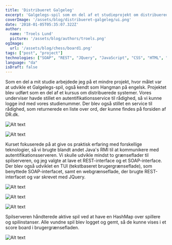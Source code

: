 ```yaml
---
title: 'Distribueret Galgeleg'
excerpt: 'Galgelegs-spil som en del af et studieprojekt om distribuerede systemer.'
coverImage: '/assets/blog/distribueret-galgeleg/ui.png'
date: '2018-01-05T05:35:07.322Z'
author:
  name: 'Troels Lund'
  picture: '/assets/blog/authors/troels.png'
ogImage:
  url: '/assets/blog/chess/board1.png'
tags: ["post", "project"]
technologies: ["SOAP", "REST", "JQuery", "JavaScript", "CSS", "HTML", "Java"]
language: "da"
isDraft: false
---
```


Som en del a mit studie arbejdede jeg på et mindre projekt, hvor målet var at udvikle et Galgelegs-spil, også kendt som Hangman på engelsk. Projektet blev udført som en del af et kursus om distribuerede systemer. Vores underviser havde stillet en autentifikationsservice til rådighed, så vi kunne logge ind med vores studienummer. Der blev også stillet en service til rådighed, som returnerede en liste over ord, der kunne findes på forsiden af DR.dk.

![Alt text](/assets/blog/distribueret-galgeleg/system.png)

![Alt text](/assets/blog/distribueret-galgeleg/REST.png)

Kurset fokuserede på at give os praktisk erfaring med forskellige teknologier, så vi brugte blandt andet Java's RMI til at kommunikere med autentifikationsserveren. Vi skulle udvikle mindst to grænseflader til spilserveren, og jeg valgte at lave et REST-interface og et SOAP-interface. Der blev også udviklet en TUI (tekstbaseret brugergrænseflade), som benyttede SOAP-interfacet, samt en webgrænseflade, der brugte REST-interfacet og var skrevet med JQuery.

![Alt text](/assets/blog/distribueret-galgeleg/TUI.png)

![Alt text](/assets/blog/distribueret-galgeleg/login.png)

![Alt text](/assets/blog/distribueret-galgeleg/ui.png) 

Spilserveren håndterede aktive spil ved at have en HashMap over spillere og spilinstanser. Alle vundne spil blev logget og gemt, så de kunne vises i et score board i brugergrænsefladen.

![Alt text](/assets/blog/distribueret-galgeleg/log.png)